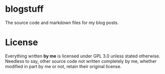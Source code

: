 # blogstuff
The source code and markdown files for my blog posts.<br/>

# License
Everything written **by me** is licensed under GPL 3.0 unless stated otherwise. Needless to say, other source code not written completely by me, whether modified in part by me or not, retain their original license.<br/>
